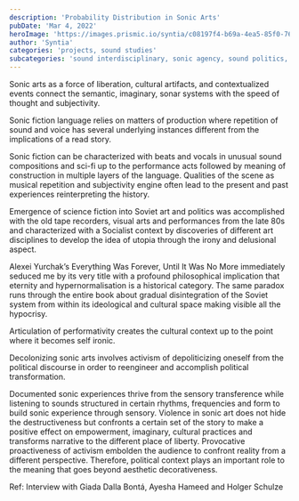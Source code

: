```yaml
---
description: 'Probability Distribution in Sonic Arts'
pubDate: 'Mar 4, 2022'
heroImage: 'https://images.prismic.io/syntia/c08197f4-b69a-4ea5-85f0-76dbf2b59d6d_la-musique-1939.jpg?auto=compress,format'
author: 'Syntia'
categories: 'projects, sound studies'
subcategories: 'sound interdisciplinary, sonic agency, sound politics, discrete data, probability distribution'
---
```


Sonic arts as a force of liberation, cultural artifacts, and contextualized events connect the semantic, imaginary, sonar systems with the speed of thought and subjectivity.

Sonic fiction language relies on matters of production where repetition of sound and voice has several underlying instances different from the implications of a read story. 

Sonic fiction can be characterized with beats and vocals in unusual sound compositions and sci-fi up to the performance acts followed by meaning of construction in multiple layers of the language. Qualities of the scene as musical repetition and subjectivity engine often lead to the present and past experiences reinterpreting the history. 

Emergence of science fiction into Soviet art and politics was accomplished with the old tape recorders, visual arts and performances from the late 80s and characterized with a Socialist context by discoveries of different art disciplines to develop the idea of utopia through the irony and delusional aspect. 

Alexei Yurchak’s Everything Was Forever, Until It Was No More immediately seduced me by its very title with a profound philosophical implication that eternity and hypernormalisation is a historical category. The same paradox runs through the entire book about gradual disintegration of the Soviet system from within its ideological and cultural space making visible all the hypocrisy. 

Articulation of performativity creates the cultural context up to the point where it becomes self ironic.

Decolonizing sonic arts involves activism of depoliticizing oneself from the political discourse in order to reengineer and accomplish political transformation.

Documented sonic experiences thrive from the sensory transference while listening to sounds structured in certain rhythms, frequencies and form to build sonic experience through sensory. Violence in sonic art does not hide the destructiveness but confronts a certain set of the story to make a positive effect on empowerment, imaginary, cultural practices and transforms narrative to the different place of liberty. Provocative proactiveness of activism embolden the audience to confront reality from a different perspective. Therefore, political context plays an important role to the meaning that goes beyond aesthetic decorativeness.

Ref: Interview with Giada Dalla Bontá, Ayesha Hameed and Holger Schulze